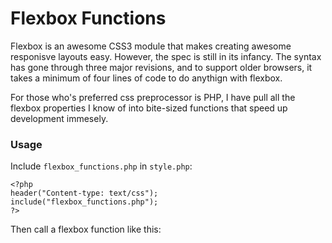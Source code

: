 Flexbox Functions 
=================

Flexbox is an awesome CSS3 module that makes creating awesome responisve layouts easy. However, the spec is still in its infancy. The syntax has gone through three major revisions, and to support older browsers, it takes a minimum of four lines of code to do anythign with flexbox.

For those who's preferred css preprocessor is PHP, I have pull all the flexbox properties I know of into bite-sized functions that speed up development immesely.


### Usage

Include `flexbox_functions.php` in `style.php`:

```
<?php 
header("Content-type: text/css"); 
include("flexbox_functions.php");
?>
```

Then call a flexbox function like this:

```

